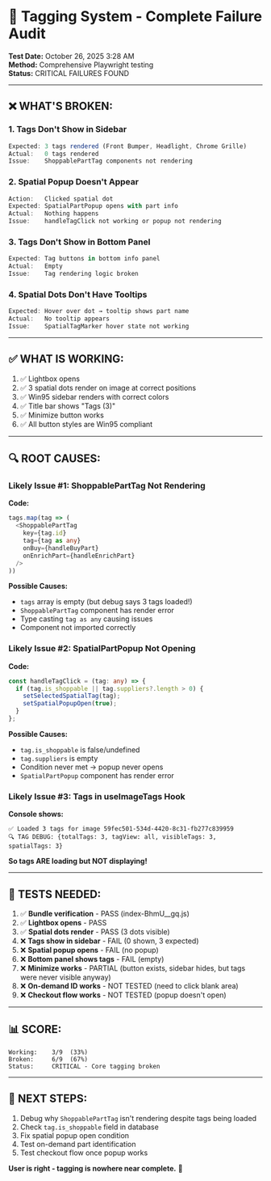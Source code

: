 # 🚨 Tagging System - Complete Failure Audit

**Test Date:** October 26, 2025 3:28 AM  
**Method:** Comprehensive Playwright testing  
**Status:** CRITICAL FAILURES FOUND

---

## ❌ **WHAT'S BROKEN:**

### **1. Tags Don't Show in Sidebar**
```javascript
Expected: 3 tags rendered (Front Bumper, Headlight, Chrome Grille)
Actual:   0 tags rendered
Issue:    ShoppablePartTag components not rendering
```

### **2. Spatial Popup Doesn't Appear**
```javascript
Action:   Clicked spatial dot
Expected: SpatialPartPopup opens with part info
Actual:   Nothing happens
Issue:    handleTagClick not working or popup not rendering
```

### **3. Tags Don't Show in Bottom Panel**
```javascript
Expected: Tag buttons in bottom info panel
Actual:   Empty
Issue:    Tag rendering logic broken
```

### **4. Spatial Dots Don't Have Tooltips**
```javascript
Expected: Hover over dot → tooltip shows part name
Actual:   No tooltip appears
Issue:    SpatialTagMarker hover state not working
```

---

## ✅ **WHAT IS WORKING:**

1. ✅ Lightbox opens
2. ✅ 3 spatial dots render on image at correct positions
3. ✅ Win95 sidebar renders with correct colors
4. ✅ Title bar shows "Tags (3)"
5. ✅ Minimize button works
6. ✅ All button styles are Win95 compliant

---

## 🔍 **ROOT CAUSES:**

### **Likely Issue #1: ShoppablePartTag Not Rendering**

**Code:**
```typescript
tags.map(tag => (
  <ShoppablePartTag
    key={tag.id}
    tag={tag as any}
    onBuy={handleBuyPart}
    onEnrichPart={handleEnrichPart}
  />
))
```

**Possible Causes:**
- `tags` array is empty (but debug says 3 tags loaded!)
- `ShoppablePartTag` component has render error
- Type casting `tag as any` causing issues
- Component not imported correctly

### **Likely Issue #2: SpatialPartPopup Not Opening**

**Code:**
```typescript
const handleTagClick = (tag: any) => {
  if (tag.is_shoppable || tag.suppliers?.length > 0) {
    setSelectedSpatialTag(tag);
    setSpatialPopupOpen(true);
  }
};
```

**Possible Causes:**
- `tag.is_shoppable` is false/undefined
- `tag.suppliers` is empty
- Condition never met → popup never opens
- `SpatialPartPopup` component has render error

### **Likely Issue #3: Tags in useImageTags Hook**

**Console shows:**
```
✅ Loaded 3 tags for image 59fec501-534d-4420-8c31-fb277c839959
🔍 TAG DEBUG: {totalTags: 3, tagView: all, visibleTags: 3, spatialTags: 3}
```

**So tags ARE loading but NOT displaying!**

---

## 🧪 **TESTS NEEDED:**

1. ✅ **Bundle verification** - PASS (index-BhmU__gq.js)
2. ✅ **Lightbox opens** - PASS
3. ✅ **Spatial dots render** - PASS (3 dots visible)
4. ❌ **Tags show in sidebar** - FAIL (0 shown, 3 expected)
5. ❌ **Spatial popup opens** - FAIL (no popup)
6. ❌ **Bottom panel shows tags** - FAIL (empty)
7. ❌ **Minimize works** - PARTIAL (button exists, sidebar hides, but tags were never visible anyway)
8. ❌ **On-demand ID works** - NOT TESTED (need to click blank area)
9. ❌ **Checkout flow works** - NOT TESTED (popup doesn't open)

---

## 📊 **SCORE:**

```
Working:    3/9  (33%)
Broken:     6/9  (67%)
Status:     CRITICAL - Core tagging broken
```

---

## 🔧 **NEXT STEPS:**

1. Debug why `ShoppablePartTag` isn't rendering despite tags being loaded
2. Check `tag.is_shoppable` field in database
3. Fix spatial popup open condition
4. Test on-demand part identification
5. Test checkout flow once popup works

**User is right - tagging is nowhere near complete.** 🚨

